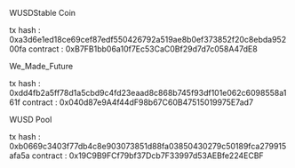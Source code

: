WUSDStable Coin

tx hash : 0xa3d6e1ed18ce69cef87edf550426792a519ae8b0ef373852f20c8ebda95200fa
contract : 0xB7FB1bb06a10f7Ec53CaC0Bf29d7d7c058A47dE8

We_Made_Future

tx hash : 0xdd4fb2a5ff78d1a5cbd9c4fd23eaad8c868b745f93df101e062c6098558a161f
contract : 0x040d87e9A4f44dF98b67C60B47515019975E7ad7

WUSD Pool

tx hash : 0xb0669c3403f77db4c8e903073851d88fa03850430279c50189fca279915afa5a
contract : 0x19C9B9FCf79bf37Dcb7F33997d53AEBfe224ECBF
